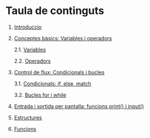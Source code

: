 
# Taula de continguts
1. [Introduccio](1-introduccio.md)
2. [Conceptes bàsics: Variables i operadors](2-conceptes.md)

     2.1. [Variables](/2-conceptes.md/1-variables)

     2.2. [Operadors](/2-conceptes.md/2-operadors)


   
3. [Control de flux: Condicionals i bucles](3-control_flux.md)

    3.1. [Condicionals: if, else, match](3-control_flux.md/11-condicionals-if-elif-else)

    3.2. [Bucles for i while](3-control_flux.md/13-bucle-for)
4. [Entrada i sortida per pantalla: funcions print() i input()](4-entrada_sortida_input_print.md)
5. [Estructures](5-estructures.md)
6. [Funcions](5-funcions.md)
